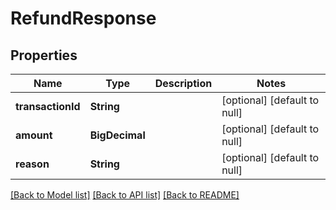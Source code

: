 # RefundResponse

## Properties

| Name              | Type           | Description | Notes                        |
|-------------------|----------------|-------------|------------------------------|
| **transactionId** | **String**     |             | [optional] [default to null] |
| **amount**        | **BigDecimal** |             | [optional] [default to null] |
| **reason**        | **String**     |             | [optional] [default to null] |

[[Back to Model list]](../../README.md#documentation-for-models) [[Back to API list]](../../README.md#documentation-for-api-endpoints) [[Back to README]](../../README.md)

